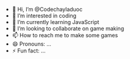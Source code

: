- 👋 Hi, I’m @Codechayladuoc
- 👀 I’m interested in coding
- 🌱 I’m currently learning JavaScript
- 💞️ I’m looking to collaborate on game making
- 📫 How to reach me to make some games
- 😄 Pronouns: ...
- ⚡ Fun fact: ...

<!---
Codechayladuoc/Codechayladuoc is a ✨ special ✨ repository because its `README.md` (this file) appears on your GitHub profile.
You can click the Preview link to take a look at your changes.
--->
